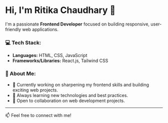 # Hi, I'm Ritika Chaudhary 👋

I'm a passionate **Frontend Developer** focused on building responsive, user-friendly web applications.

### 💻 Tech Stack:
- **Languages:** HTML, CSS, JavaScript
- **Frameworks/Libraries:** React.js, Tailwind CSS

### 🚀 About Me:
- 🔭 Currently working on sharpening my frontend skills and building exciting web projects.
- 🌱 Always learning new technologies and best practices.
- 💬 Open to collaboration on web development projects.

---

📫 Feel free to connect with me!

